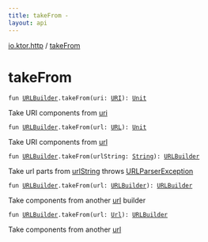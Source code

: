 ```yaml
---
title: takeFrom - 
layout: api
---
```


<div class='api-docs-breadcrumbs'><a href="index.html">io.ktor.http</a> / <a href="./take-from.html">takeFrom</a></div>

# takeFrom

<div class="overload-group" markdown="1">

<div class="signature"><code><span class="keyword">fun </span><a href="-u-r-l-builder/index.html"><span class="identifier">URLBuilder</span></a><span class="symbol">.</span><span class="identifier">takeFrom</span><span class="symbol">(</span><span class="parameterName" id="io.ktor.http$takeFrom(io.ktor.http.URLBuilder, java.net.URI)/uri">uri</span><span class="symbol">:</span>&nbsp;<a href="http://docs.oracle.com/javase/6/docs/api/java/net/URI.html"><span class="identifier">URI</span></a><span class="symbol">)</span><span class="symbol">: </span><a href="https://kotlinlang.org/api/latest/jvm/stdlib/kotlin/-unit/index.html"><span class="identifier">Unit</span></a></code></div>

Take URI components from <a href="take-from.html#io.ktor.http$takeFrom(io.ktor.http.URLBuilder, java.net.URI)/uri">uri</a>

</div>
<div class="overload-group" markdown="1">

<div class="signature"><code><span class="keyword">fun </span><a href="-u-r-l-builder/index.html"><span class="identifier">URLBuilder</span></a><span class="symbol">.</span><span class="identifier">takeFrom</span><span class="symbol">(</span><span class="parameterName" id="io.ktor.http$takeFrom(io.ktor.http.URLBuilder, java.net.URL)/url">url</span><span class="symbol">:</span>&nbsp;<a href="http://docs.oracle.com/javase/6/docs/api/java/net/URL.html"><span class="identifier">URL</span></a><span class="symbol">)</span><span class="symbol">: </span><a href="https://kotlinlang.org/api/latest/jvm/stdlib/kotlin/-unit/index.html"><span class="identifier">Unit</span></a></code></div>

Take URI components from <a href="take-from.html#io.ktor.http$takeFrom(io.ktor.http.URLBuilder, java.net.URL)/url">url</a>

</div>
<div class="overload-group" markdown="1">

<div class="signature"><code><span class="keyword">fun </span><a href="-u-r-l-builder/index.html"><span class="identifier">URLBuilder</span></a><span class="symbol">.</span><span class="identifier">takeFrom</span><span class="symbol">(</span><span class="parameterName" id="io.ktor.http$takeFrom(io.ktor.http.URLBuilder, kotlin.String)/urlString">urlString</span><span class="symbol">:</span>&nbsp;<a href="https://kotlinlang.org/api/latest/jvm/stdlib/kotlin/-string/index.html"><span class="identifier">String</span></a><span class="symbol">)</span><span class="symbol">: </span><a href="-u-r-l-builder/index.html"><span class="identifier">URLBuilder</span></a></code></div>

Take url parts from <a href="take-from.html#io.ktor.http$takeFrom(io.ktor.http.URLBuilder, kotlin.String)/urlString">urlString</a>
throws <a href="-u-r-l-parser-exception/index.html">URLParserException</a>

</div>
<div class="overload-group" markdown="1">

<div class="signature"><code><span class="keyword">fun </span><a href="-u-r-l-builder/index.html"><span class="identifier">URLBuilder</span></a><span class="symbol">.</span><span class="identifier">takeFrom</span><span class="symbol">(</span><span class="parameterName" id="io.ktor.http$takeFrom(io.ktor.http.URLBuilder, io.ktor.http.URLBuilder)/url">url</span><span class="symbol">:</span>&nbsp;<a href="-u-r-l-builder/index.html"><span class="identifier">URLBuilder</span></a><span class="symbol">)</span><span class="symbol">: </span><a href="-u-r-l-builder/index.html"><span class="identifier">URLBuilder</span></a></code></div>

Take components from another <a href="take-from.html#io.ktor.http$takeFrom(io.ktor.http.URLBuilder, io.ktor.http.URLBuilder)/url">url</a> builder

</div>
<div class="overload-group" markdown="1">

<div class="signature"><code><span class="keyword">fun </span><a href="-u-r-l-builder/index.html"><span class="identifier">URLBuilder</span></a><span class="symbol">.</span><span class="identifier">takeFrom</span><span class="symbol">(</span><span class="parameterName" id="io.ktor.http$takeFrom(io.ktor.http.URLBuilder, io.ktor.http.Url)/url">url</span><span class="symbol">:</span>&nbsp;<a href="-url/index.html"><span class="identifier">Url</span></a><span class="symbol">)</span><span class="symbol">: </span><a href="-u-r-l-builder/index.html"><span class="identifier">URLBuilder</span></a></code></div>

Take components from another <a href="take-from.html#io.ktor.http$takeFrom(io.ktor.http.URLBuilder, io.ktor.http.Url)/url">url</a>

</div>

